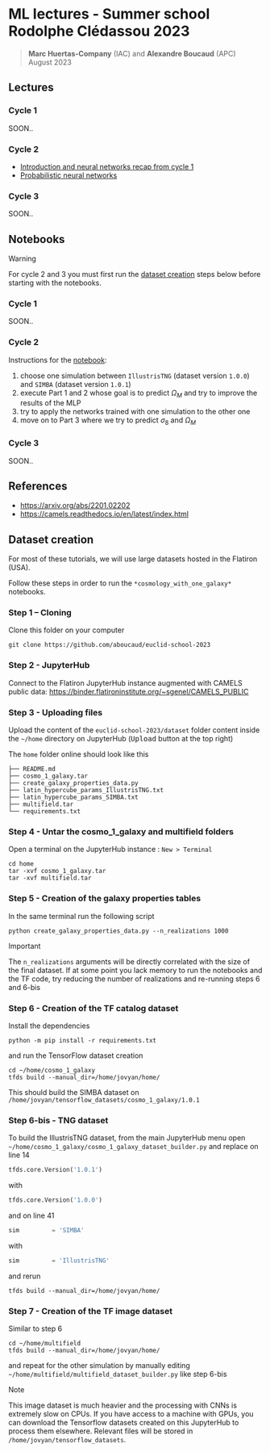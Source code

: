 # ML lectures - Summer school Rodolphe Clédassou 2023

> **Marc Huertas-Company** (IAC) and **Alexandre Boucaud** (APC)  
> August 2023

## Lectures

### Cycle 1

SOON..

### Cycle 2

- [Introduction and neural networks recap from cycle 1](https://aboucaud.github.io/slides/2023/euclid-school-ml-cycle2)
- [Probabilistic neural networks]()

### Cycle 3

SOON..

## Notebooks

> [!WARNING]
> For cycle 2 and 3 you must first run the [dataset creation](#dataset-creation) steps below before starting with the notebooks.

### Cycle 1

SOON..

### Cycle 2

Instructions for the [notebook](notebooks/cycle2_cosmology_with_one_galaxy.ipynb):

1. choose one simulation between `IllustrisTNG` (dataset version `1.0.0`) and `SIMBA` (dataset version `1.0.1`)
2. execute Part 1 and 2 whose goal is to predict $\Omega_M$ and try to improve the results of the MLP
3. try to apply the networks trained with one simulation to the other one
4. move on to Part 3 where we try to predict $\sigma_8$ and $\Omega_M$

### Cycle 3

SOON..

## References

- https://arxiv.org/abs/2201.02202
- https://camels.readthedocs.io/en/latest/index.html

## Dataset creation

For most of these tutorials, we will use large datasets hosted in the Flatiron (USA).

Follow these steps in order to run the `*cosmology_with_one_galaxy*` notebooks.

### Step 1 – Cloning

Clone this folder on your computer

```shell
git clone https://github.com/aboucaud/euclid-school-2023
```

### Step 2 - JupyterHub

Connect to the Flatiron JupyterHub instance augmented with CAMELS public data: https://binder.flatironinstitute.org/~sgenel/CAMELS_PUBLIC

### Step 3 - Uploading files

Upload the content of the `euclid-school-2023/dataset` folder content inside the `~/home` directory on JupyterHub (<kbd>Upload</kbd> button at the top right)

The `home` folder online should look like this
```
├── README.md
├── cosmo_1_galaxy.tar
├── create_galaxy_properties_data.py
├── latin_hypercube_params_IllustrisTNG.txt
├── latin_hypercube_params_SIMBA.txt
├── multifield.tar
└── requirements.txt
```

### Step 4 - Untar the cosmo_1_galaxy and multifield folders

Open a terminal on the JupyterHub instance : `New > Terminal`

```shell
cd home
tar -xvf cosmo_1_galaxy.tar
tar -xvf multifield.tar
```

### Step 5 - Creation of the galaxy properties tables

In the same terminal run the following script

```shell
python create_galaxy_properties_data.py --n_realizations 1000
```

> [!IMPORTANT]
> The `n_realizations` arguments will be directly correlated with the size of the final dataset. If at some point you lack memory to run the notebooks and the TF code, try reducing the number of realizations and re-running steps 6 and 6-bis

### Step 6 - Creation of the TF catalog dataset

Install the dependencies

```shell
python -m pip install -r requirements.txt
```

and run the TensorFlow dataset creation

```shell
cd ~/home/cosmo_1_galaxy
tfds build --manual_dir=/home/jovyan/home/
```

This should build the SIMBA dataset on `/home/jovyan/tensorflow_datasets/cosmo_1_galaxy/1.0.1`

### Step 6-bis - TNG dataset

To build the IllustrisTNG dataset, from the main JupyterHub menu open `~/home/cosmo_1_galaxy/cosmo_1_galaxy_dataset_builder.py`
and replace on line 14

```python
tfds.core.Version('1.0.1')
```

with

```python
tfds.core.Version('1.0.0')
```

and on line 41

```python
sim         = 'SIMBA'
```

with

```python
sim         = 'IllustrisTNG' 
```

and rerun 

```shell
tfds build --manual_dir=/home/jovyan/home/
```

### Step 7 - Creation of the TF image dataset

Similar to step 6

```shell
cd ~/home/multifield
tfds build --manual_dir=/home/jovyan/home/
```

and repeat for the other simulation by manually editing `~/home/multifield/multifield_dataset_builder.py` like step 6-bis

> [!NOTE]
> This image dataset is much heavier and the processing with CNNs is extremely slow on CPUs. If you have access to a machine with GPUs, you can download the Tensorflow datasets created on this JupyterHub to process them elsewhere. Relevant files will be stored in `/home/jovyan/tensorflow_datasets`.